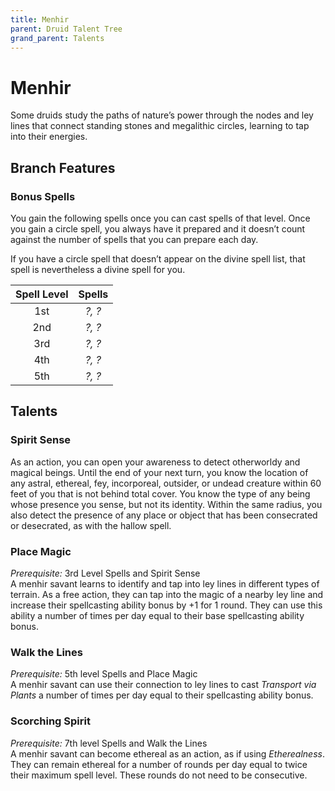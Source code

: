 ```yaml
---
title: Menhir
parent: Druid Talent Tree
grand_parent: Talents
---
```


# Menhir
Some druids study the paths of nature’s power through the nodes and ley lines that connect standing stones and megalithic circles, learning to tap into their energies.

## Branch Features

### Bonus Spells
You gain the following spells once you can cast spells of that level. Once you gain a circle spell, you always have it prepared and it doesn’t count against the number of spells that you can prepare each day.

If you have a circle spell that doesn’t appear on the divine spell list, that spell is nevertheless a divine spell for you.

| Spell Level | Spells |
|:-----------:|:------:|
| 1st | *?, ?* |
| 2nd | *?, ?* |
| 3rd | *?, ?* |
| 4th | *?, ?* |
| 5th | *?, ?* |

## Talents

### Spirit Sense
As an action, you can open your awareness to detect otherworldy and magical beings. Until the end of your next turn, you know the location of any astral, ethereal, fey, incorporeal, outsider, or undead creature within 60 feet of you that is not behind total cover. You know the type of any being whose presence you sense, but not its identity. Within the same radius, you also detect the presence of any place or object that has been consecrated or desecrated, as with the hallow spell.

### Place Magic
*Prerequisite:* 3rd Level Spells and Spirit Sense<br>
A menhir savant learns to identify and tap into ley lines in different types of terrain. As a free action, they can tap into the magic of a nearby ley line and increase their spellcasting ability bonus by +1 for 1 round. They can use this ability a number of times per day equal to their base spellcasting ability bonus.

### Walk the Lines
*Prerequisite:* 5th level Spells and Place Magic<br>
A menhir savant can use their connection to ley lines to cast *Transport via Plants* a number of times per day equal to their spellcasting ability bonus.

### Scorching Spirit
*Prerequisite:* 7th level Spells and Walk the Lines<br>
A menhir savant can become ethereal as an action, as if using *Etherealness*. They can remain ethereal for a number of rounds per day equal to twice their maximum spell level. These rounds do not need to be consecutive.
 
